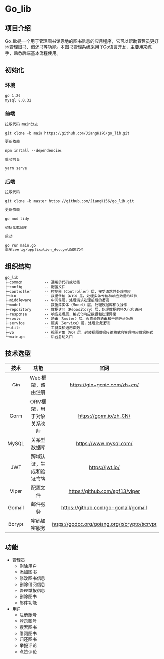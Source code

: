 # Go_lib

## 项目介绍
Go_lib是一个用于管理图书馆等地的图书信息的应用程序，它可以帮助管理员更好地管理图书、借还书等功能。本图书管理系统采用了Go语言开发，主要用来练手，熟悉后端基本流程使用。

## 初始化

### 环境
```markdown
go 1.20
mysql 8.0.32
```



### 前端

```markdown
拉取代码 main分支

git clone -b main https://github.com/JiangH156/go_lib.git

更新依赖

npm install --dependencies

启动前台

yarn serve
```

### 后端
```markdown
拉取代码

git clone -b master https://github.com/JiangH156/go_lib.git

更新依赖

go mod tidy

初始化数据库

启动

go run main.go
更改config/application_dev.yml配置文件
```

## 组织结构
```markdown
go_lib
├─common          -- 通用的代码或功能
├─config          -- 配置文件
├─controller      -- 控制器（Controller）层，接受请求并处理响应
├─dto             -- 数据传输（DTO）层，处理实体传输和响应数据的转换
├─middleware      -- 中间件层，处理请求处理前后的逻辑
├─model           -- 数据库实体（Model）层，处理数据库相关操作
├─repository      -- 数据访问（Repository）层，处理数据的持久化和访问
├─response        -- 响应处理层，格式化响应数据和处理异常
├─router          -- 路由（Router）层，负责处理路由和中间件的注册
├─service         -- 服务（Service）层，处理业务逻辑
├─utils           -- 工具类和通用函数
├─vo              -- 视图对象（VO）层，封装视图数据传输格式和管理响应数据格式
└─main.go         -- 后台启动入口
```

## 技术选型
|  技术  |           功能            |                     官网                     |
| :----: | :-----------------------: | :------------------------------------------: |
|  Gin   |    Web 框架，路由注册     |         https://gin-gonic.com/zh-cn/         |
|  Gorm  | ORM框架，用于对象关系映射 |            https://gorm.io/zh_CN/            |
| MySQL  |       关系型数据库        |            https://www.mysql.com/            |
|  JWT   | 跨域认证，生成和验证令牌  |               https://jwt.io/                |
| Viper  |         配置文件          |        https://github.com/spf13/viper        |
| Gomail |         邮件服务          |     https://github.com/go-gomail/gomail      |
| Bcrypt |       密码加密服务        | https://godoc.org/golang.org/x/crypto/bcrypt |


## 功能
- 管理员
    - 删除用户
    - 添加图书
    - 修改图书信息
    - 删除借阅信息
    - 管理举报信息
    - 删除图书
    - 邮件功能
- 用户
    - 注册账号
    - 登录账号
    - 搜索图书
    - 借阅图书
    - 归还图书
    - 举报评论
    - 点赞评论

